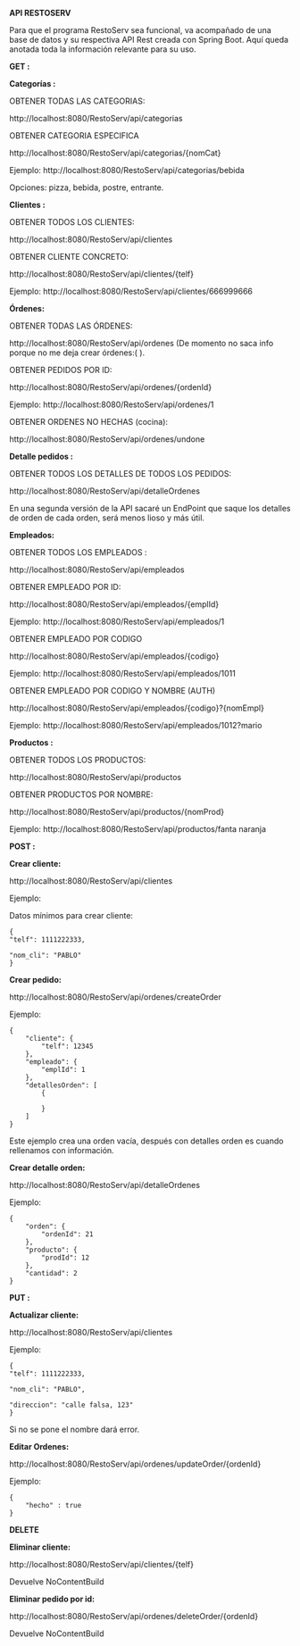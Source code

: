 **API RESTOSERV**


Para que el programa RestoServ sea funcional, va acompañado de una base de datos y su respectiva API Rest creada con Spring Boot.
Aquí queda anotada toda la información relevante para su uso.

**GET :**


**Categorías :**

OBTENER TODAS LAS CATEGORIAS:

http://localhost:8080/RestoServ/api/categorias


OBTENER CATEGORIA ESPECIFICA

http://localhost:8080/RestoServ/api/categorias/{nomCat}

Ejemplo: http://localhost:8080/RestoServ/api/categorias/bebida

Opciones: pizza, bebida, postre, entrante.


**Clientes :** 


OBTENER TODOS LOS CLIENTES:

http://localhost:8080/RestoServ/api/clientes


OBTENER CLIENTE CONCRETO:

http://localhost:8080/RestoServ/api/clientes/{telf}

Ejemplo: http://localhost:8080/RestoServ/api/clientes/666999666


**Órdenes:** 


OBTENER TODAS LAS ÓRDENES:

http://localhost:8080/RestoServ/api/ordenes (De momento no saca info porque no me deja crear órdenes:( ).


OBTENER PEDIDOS POR ID:

http://localhost:8080/RestoServ/api/ordenes/{ordenId}

Ejemplo: http://localhost:8080/RestoServ/api/ordenes/1


OBTENER ORDENES NO HECHAS (cocina):

http://localhost:8080/RestoServ/api/ordenes/undone


**Detalle pedidos :**


OBTENER TODOS LOS DETALLES DE TODOS LOS PEDIDOS:

http://localhost:8080/RestoServ/api/detalleOrdenes

En una segunda versión de la API sacaré un EndPoint que saque los detalles de orden de cada orden, será menos lioso y más útil.


**Empleados:** 


OBTENER TODOS LOS EMPLEADOS : 

http://localhost:8080/RestoServ/api/empleados


OBTENER EMPLEADO POR ID:

http://localhost:8080/RestoServ/api/empleados/{emplId}

Ejemplo: http://localhost:8080/RestoServ/api/empleados/1


OBTENER EMPLEADO POR CODIGO

http://localhost:8080/RestoServ/api/empleados/{codigo}

Ejemplo: http://localhost:8080/RestoServ/api/empleados/1011


OBTENER EMPLEADO POR CODIGO Y NOMBRE (AUTH)

http://localhost:8080/RestoServ/api/empleados/{codigo}?{nomEmpl}

Ejemplo: http://localhost:8080/RestoServ/api/empleados/1012?mario


**Productos :** 


OBTENER TODOS LOS PRODUCTOS:

http://localhost:8080/RestoServ/api/productos


OBTENER PRODUCTOS POR NOMBRE: 

http://localhost:8080/RestoServ/api/productos/{nomProd}

Ejemplo: http://localhost:8080/RestoServ/api/productos/fanta naranja


**POST :**


**Crear cliente:** 
 
 http://localhost:8080/RestoServ/api/clientes
 
Ejemplo:

Datos mínimos para crear cliente:

	{
	"telf": 1111222333,
	
	"nom_cli": "PABLO"
	}


**Crear pedido:**

http://localhost:8080/RestoServ/api/ordenes/createOrder
 
Ejemplo:

	{
	    "cliente": {
	        "telf": 12345
	    },
	    "empleado": {
	        "emplId": 1
	    },
	    "detallesOrden": [
	        {
	           
	        }
	    ]
	}


 Este ejemplo crea una orden vacía, después con detalles orden es cuando rellenamos con información.


**Crear detalle orden:**

http://localhost:8080/RestoServ/api/detalleOrdenes

Ejemplo: 
	
	{
	    "orden": {
	        "ordenId": 21
	    },
	    "producto": {
	        "prodId": 12
	    },
	    "cantidad": 2
	}


**PUT :**


**Actualizar cliente:** 
 
http://localhost:8080/RestoServ/api/clientes
 
Ejemplo: 
 
	{
	"telf": 1111222333,
	
	"nom_cli": "PABLO",
	
	"direccion": "calle falsa, 123"
	}

Si no se pone el nombre dará error.


**Editar Ordenes:**

http://localhost:8080/RestoServ/api/ordenes/updateOrder/{ordenId}

Ejemplo:

	{
	    "hecho" : true
	}


**DELETE**


**Eliminar cliente:**

http://localhost:8080/RestoServ/api/clientes/{telf}

Devuelve NoContentBuild


**Eliminar pedido por id:**

http://localhost:8080/RestoServ/api/ordenes/deleteOrder/{ordenId}

Devuelve NoContentBuild
